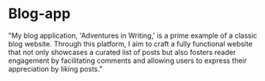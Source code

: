 # Blog-app
"My blog application, 'Adventures in Writing,' is a prime example of a classic blog website. Through this platform, I aim to craft a fully functional website that not only showcases a curated list of posts but also fosters reader engagement by facilitating comments and allowing users to express their appreciation by liking posts."
